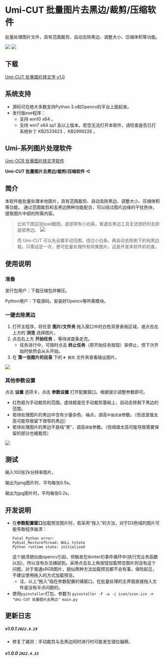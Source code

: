 # Umi-CUT 批量图片去黑边/裁剪/压缩软件

批量处理图片文件，具有范围裁剪、自动去除黑边、调整大小、压缩体积等功能。

![](https://tupian.li/images/2022/04/15/image.png)
![](https://tupian.li/images/2022/04/15/image5f088a54bf9e3163.png)

## 下载

[Umi-CUT 批量图片转文字 v1.0](https://github.com/hiroi-sora/Umi-CUT/releases/tag/v1.0)

## 系统支持

- 源码可在绝大多数支持Python 3.x和Opencv的平台上跑起来。
- 发行版exe程序：
  - 支持 win10 x64 。
  - 支持 win7 x64 sp1 及以上版本。若您无法打开本软件，请检查是否已打系统补丁 KB2533623 、KB2999226 。

## Umi-系列图片处理软件

[Umi-OCR 批量图片转文字软件](https://github.com/hiroi-sora/Umi-OCR)

**Umi-CUT 批量图片去黑边/裁剪/压缩软件 ◁**

## 简介

本软件能批量处理本地图片，具有范围裁剪、自动去除黑边、调整大小、压缩体积等功能。
通过范围裁剪和去黑边两种功能配合，可以绕过图片边缘的干扰色块，提取图片中部的所需内容。

> 比如下图这张Ipad截图，底部带有小白条，普通去黑边工具无法很好的去除底部黑边。
> ![](https://s1.ax1x.com/2022/04/15/L8GDRP.png)
> 
> 而 Umi-CUT 可以先设置手动范围，绕过小白条，再自动去除剩下的纯黑边框。只需设定一次，便可批量处理所有同类图片。这是开发本软件的初衷。


## 使用说明

### 准备

发行包用户：下载压缩包并解压。

Python用户：下载源码，安装好Opencv等所需模块。

### 一键去除黑边

1. 打开主程序，将任意 **图片/文件夹** 拖入窗口中的白色背景表格区域，或点击左上方的 **浏览** 选择图片。
2. 点击右上方 **开始任务** ，等待进度条走完。
   - 任务进行中，可随时点击 **终止任务**（原开始任务按钮）来停止，但下次开始时依然会从头开始。
3. 在 **第一张图片的目录** 下的 `# 裁剪` 文件夹查看输出图片。

![](https://s1.ax1x.com/2022/04/15/L8YDu8.png)

### 其他参数设置

点击 **设置** 选项卡，点击 **参数设置** 打开配置窗口。根据提示调整参数即可。
- 红色框为手动裁剪的范围。虚线框是在手动裁剪基础上，自动去除剩下黑边的范围。
- 若待处理图片的黑边中含有少量杂色、噪点，调高`中值滤波`参数。（但滤波值太高可能导致留下很窄的黑边）
- 若待处理图片的黑边不是纯“黑”，调高`阈值`参数。（但阈值太高可能导致需要保留的部分也被裁剪）

![](https://tupian.li/images/2022/04/15/imagef816383a8800731b.png)

## 测试

输入100张2k分辨率图片。

输出为png图片时，平均每张0.5s。

输出为jpg图片时，平均每张0.2s。

## 开发说明

- 在**参数配置窗口**加载预览图片时，若采用“拖入”的方法，对于D3色域的图片可能导致程序崩溃：
    ```
    Fatal Python error: 
    PyEval_RestoreThread: NULL tstate       
    Python runtime state: initialized
    ```
  这个崩溃貌似由opencv引起，但触发在tkinter的事件循环中(执行完业务函数以后)，所以没有办法捕捉到。采用点击左上角按钮加载预览图片则没有这个问题。对于普通sRGB图片，貌似两种方法加载预览都不会有事。保险起见，不建议使用拖入的方式加载预览。
  - 注，以上“拖入”指在参数配置的辅窗口。在批量处理的主界面直接拖入文件是没有半点问题的。
- 使用`pyinstaller`打包，参数为
  ```pyinstaller -F -w -i icon/icon.ico -n "Umi-CUT 批量图片去黑边" main.py```

## 更新日志

##### v1.0.1 `2022.4.19`

- 修复了漏洞：手动裁剪与去黑边同时进行时可能发生错位偏移。

##### v1.0.0 `2022.4.15`
